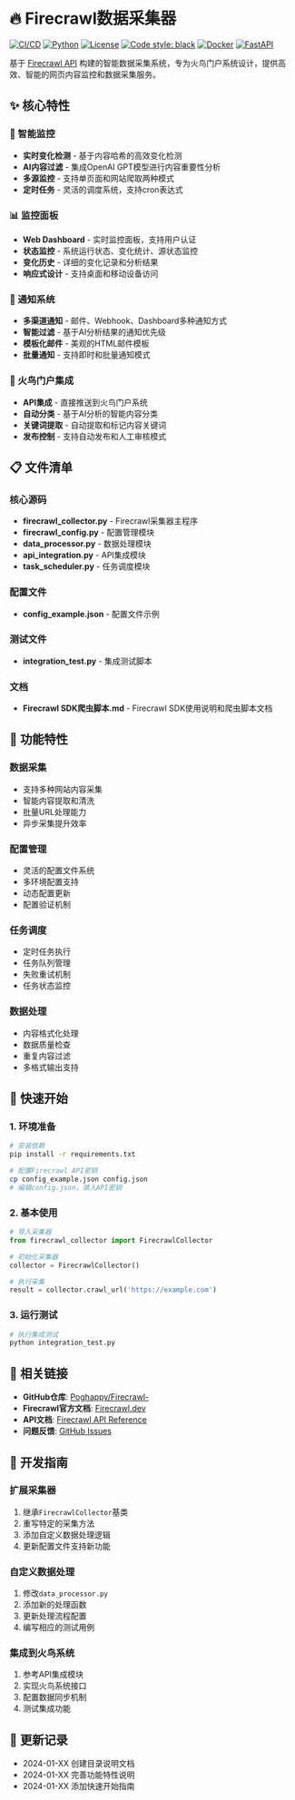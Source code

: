 # 🔥 Firecrawl数据采集器

[![CI/CD](https://github.com/Poghappy/Firecrawl-/workflows/CI/CD%20Pipeline/badge.svg)](https://github.com/Poghappy/Firecrawl-/actions)
[![Python](https://img.shields.io/badge/python-3.9+-blue.svg)](https://www.python.org/downloads/)
[![License](https://img.shields.io/badge/license-MIT-green.svg)](LICENSE)
[![Code style: black](https://img.shields.io/badge/code%20style-black-000000.svg)](https://github.com/psf/black)
[![Docker](https://img.shields.io/badge/docker-supported-blue.svg)](https://www.docker.com/)
[![FastAPI](https://img.shields.io/badge/FastAPI-0.100+-green.svg)](https://fastapi.tiangolo.com/)

基于 [Firecrawl API](https://firecrawl.dev/) 构建的智能数据采集系统，专为火鸟门户系统设计，提供高效、智能的网页内容监控和数据采集服务。

## ✨ 核心特性

### 🎯 智能监控
- **实时变化检测** - 基于内容哈希的高效变化检测
- **AI内容过滤** - 集成OpenAI GPT模型进行内容重要性分析
- **多源监控** - 支持单页面和网站爬取两种模式
- **定时任务** - 灵活的调度系统，支持cron表达式

### 📊 监控面板
- **Web Dashboard** - 实时监控面板，支持用户认证
- **状态监控** - 系统运行状态、变化统计、源状态监控
- **变化历史** - 详细的变化记录和分析结果
- **响应式设计** - 支持桌面和移动设备访问

### 🔔 通知系统
- **多渠道通知** - 邮件、Webhook、Dashboard多种通知方式
- **智能过滤** - 基于AI分析结果的通知优先级
- **模板化邮件** - 美观的HTML邮件模板
- **批量通知** - 支持即时和批量通知模式

### 🔗 火鸟门户集成
- **API集成** - 直接推送到火鸟门户系统
- **自动分类** - 基于AI分析的智能内容分类
- **关键词提取** - 自动提取和标记内容关键词
- **发布控制** - 支持自动发布和人工审核模式

## 📋 文件清单

### 核心源码
- **firecrawl_collector.py** - Firecrawl采集器主程序
- **firecrawl_config.py** - 配置管理模块
- **data_processor.py** - 数据处理模块
- **api_integration.py** - API集成模块
- **task_scheduler.py** - 任务调度模块

### 配置文件
- **config_example.json** - 配置文件示例

### 测试文件
- **integration_test.py** - 集成测试脚本

### 文档
- **Firecrawl SDK爬虫脚本.md** - Firecrawl SDK使用说明和爬虫脚本文档

## 🎯 功能特性

### 数据采集
- 支持多种网站内容采集
- 智能内容提取和清洗
- 批量URL处理能力
- 异步采集提升效率

### 配置管理
- 灵活的配置文件系统
- 多环境配置支持
- 动态配置更新
- 配置验证机制

### 任务调度
- 定时任务执行
- 任务队列管理
- 失败重试机制
- 任务状态监控

### 数据处理
- 内容格式化处理
- 数据质量检查
- 重复内容过滤
- 多格式输出支持

## 🚀 快速开始

### 1. 环境准备
```bash
# 安装依赖
pip install -r requirements.txt

# 配置Firecrawl API密钥
cp config_example.json config.json
# 编辑config.json，填入API密钥
```

### 2. 基本使用
```python
# 导入采集器
from firecrawl_collector import FirecrawlCollector

# 初始化采集器
collector = FirecrawlCollector()

# 执行采集
result = collector.crawl_url('https://example.com')
```

### 3. 运行测试
```bash
# 执行集成测试
python integration_test.py
```

## 🔗 相关链接

- **GitHub仓库**: [Poghappy/Firecrawl-](https://github.com/Poghappy/Firecrawl-)
- **Firecrawl官方文档**: [Firecrawl.dev](https://firecrawl.dev/)
- **API文档**: [Firecrawl API Reference](https://docs.firecrawl.dev/)
- **问题反馈**: [GitHub Issues](https://github.com/Poghappy/Firecrawl-/issues)

## 📖 开发指南

### 扩展采集器
1. 继承`FirecrawlCollector`基类
2. 重写特定的采集方法
3. 添加自定义数据处理逻辑
4. 更新配置文件支持新功能

### 自定义数据处理
1. 修改`data_processor.py`
2. 添加新的处理函数
3. 更新处理流程配置
4. 编写相应的测试用例

### 集成到火鸟系统
1. 参考API集成模块
2. 实现火鸟系统接口
3. 配置数据同步机制
4. 测试集成功能

## 🔄 更新记录

- 2024-01-XX 创建目录说明文档
- 2024-01-XX 完善功能特性说明
- 2024-01-XX 添加快速开始指南
